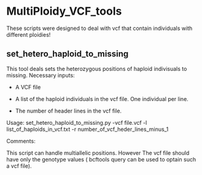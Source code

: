 # MultiPloidy_VCF_tools

These scripts were designed to deal with vcf that contain individuals with different ploidies!



## set_hetero_haploid_to_missing

This tool deals sets the heterozygous positions of haploid indivisuals to missing.
Necessary inputs:

 * A VCF file

 * A list of the haploid individuals in the vcf file. One individual per line.
  
 * The number of header lines in the vcf file.
  
Usage: set_hetero_haploid_to_missing.py -vcf file.vcf -l list_of_haploids_in_vcf.txt -r number_of_vcf_heder_lines_minus_1

Comments:

This script can handle multiallelic positions. However The vcf file should have only the genotype values ( bcftools query can be used to optain such a vcf file). 
